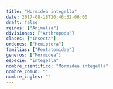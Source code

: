 ```yaml
---
title: "Mormidea integella"
date: 2017-08-18T20:46:32-06:00
draft: false
reinos: ["Animalia"]
divisiones: ["Arthropoda"]
clases: ["Insecta"]
ordenes: ["Hemiptera"]
familias: ["Pentatomidae"]
generos: ["Mormidea"]
especie: "integella"
nombre_cientifico: "Mormidea integella"
nombre_comun: ""
nombre_ingles: ""
---
```

